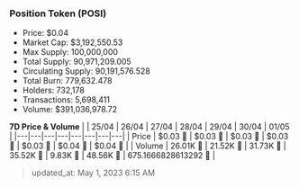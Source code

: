 
  ### Position Token (POSI)
  - Price: $0.04
  - Market Cap: $3,192,550.53
  - Max Supply: 100,000,000
  - Total Supply: 90,971,209.005
  - Circulating Supply: 90,191,576.528
  - Total Burn: 779,632.478
  - Holders: 732,178
  - Transactions: 5,698,411
  - Volume: $391,036,978.72

  **7D Price & Volume**
  | | 25&#x2F;04 | 26&#x2F;04 | 27&#x2F;04 | 28&#x2F;04 | 29&#x2F;04 | 30&#x2F;04 | 01&#x2F;05 |
  |---|---|---|---|---|---|---|---|
  | Price | $0.03 🔻 | $0.03 🔻 | $0.03 🔻 | $0.03 🚀 | $0.03 🚀 | $0.04 🚀 | $0.04 🔻 |
  | Volume | 26.01K 🚀 | 21.52K 🔻 | 31.73K 🚀 | 35.52K 🚀 | 9.83K 🔻 | 48.56K 🚀 | 675.1666828613292 🔻 |

  > updated_at: May 1, 2023 6:15 AM

